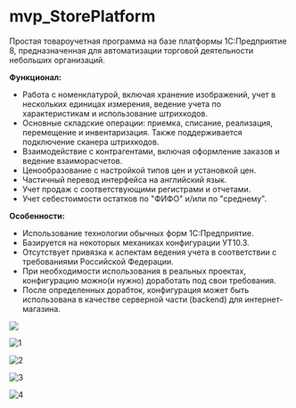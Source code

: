 # mvp_StorePlatform

Простая товароучетная программа на базе платформы 1С:Предприятие 8, предназначенная для автоматизации торговой деятельности небольших организаций.

**Функционал:**

- Работа с номенклатурой, включая хранение изображений, учет в нескольких единицах измерения, ведение учета по характеристикам и использование штрихкодов.
- Основные складские операции: приемка, списание, реализация, перемещение и инвентаризация. Также поддерживается подключение сканера штрихкодов.
- Взаимодействие с контрагентами, включая оформление заказов и ведение взаиморасчетов.
- Ценообразование с настройкой типов цен и установкой цен.
- Частичный перевод интерфейса на английский язык.
- Учет продаж с соответствующими регистрами и отчетами.
- Учет себестоимости остатков по "ФИФО" и/или по "среднему". 

**Особенности:**

- Использование технологии обычных форм 1С:Предприятие.
- Базируется на некоторых механиках конфигурации УТ10.3.
- Отсутствует привязка к аспектам ведения учета в соответствии с требованиями Российской Федерации.
- При необходимости использования в реальных проектах, конфигурацию можно(и нужно) доработать под свои требования.
- После определенных дорабток, конфигурация может быть использована в качестве серверной части (backend) для интернет-магазина.


![](https://github.com/idalgo-2021/mvp_StorePlatform/assets/82776515/12a43d60-4f62-4326-983e-dd5093ed390f)

![1](https://user-images.githubusercontent.com/82776515/185807941-f1ed12cb-3d6b-4c2d-8fc6-adad91e6584e.JPG)

![2](https://user-images.githubusercontent.com/82776515/185807947-0324f239-65ec-4336-b44b-64292c6eab27.JPG)

![3](https://user-images.githubusercontent.com/82776515/185807952-300fb91b-3719-47ea-82e7-b4d4399cc212.JPG)

![4](https://user-images.githubusercontent.com/82776515/185807958-1fcc31b4-f7c0-403b-a84a-5da6e25e72b8.JPG)


